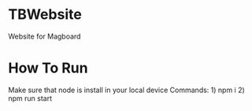 # TBWebsite
Website for Magboard

# How To Run
Make sure that node is install in your local device 
Commands: 
    1) npm i
    2) npm run start 
